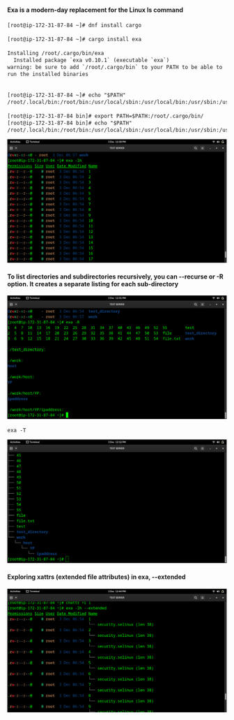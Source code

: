  #### Exa is a modern-day replacement for the Linux ls command
 
 
 ```
 [root@ip-172-31-87-84 ~]# dnf install cargo

[root@ip-172-31-87-84 ~]# cargo install exa

Installing /root/.cargo/bin/exa
   Installed package `exa v0.10.1` (executable `exa`)
warning: be sure to add `/root/.cargo/bin` to your PATH to be able to run the installed binaries


[root@ip-172-31-87-84 ~]# echo "$PATH"
/root/.local/bin:/root/bin:/usr/local/sbin:/usr/local/bin:/usr/sbin:/usr/bin

[root@ip-172-31-87-84 bin]# export PATH=$PATH:/root/.cargo/bin/
[root@ip-172-31-87-84 bin]# echo "$PATH"
/root/.local/bin:/root/bin:/usr/local/sbin:/usr/local/bin:/usr/sbin:/usr/bin:/root/.cargo/bin/

```


![exa1](https://github.com/Tuttu7/exa-/blob/main/Screenshot%20from%202022-12-03%2012-30-27.png)


 #### To list directories and subdirectories recursively, you can --recurse or -R option. It creates a separate listing for each sub-directory

![exa2](https://github.com/Tuttu7/exa-/blob/main/Screenshot%20from%202022-12-03%2012-31-47.png)

```
exa -T
```

![exa2](https://github.com/Tuttu7/exa-/blob/main/Screenshot%20from%202022-12-03%2012-32-20.png)


#### Exploring xattrs (extended file attributes) in exa, --extended 

![exa3](https://github.com/Tuttu7/exa-/blob/main/Screenshot%20from%202022-12-03%2012-44-36.png)

